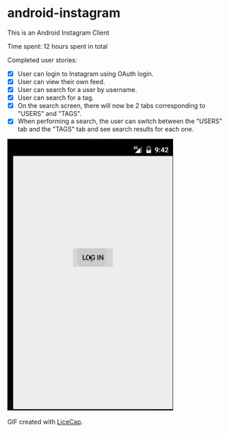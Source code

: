 # android-instagram

This is an Android Instagram Client

Time spent: 12 hours spent in total

Completed user stories:
* [x] User can login to Instagram using OAuth login.
* [x] User can view their own feed.
* [x] User can search for a user by username.
* [x] User can search for a tag.
* [x] On the search screen, there will now be 2 tabs corresponding to "USERS" and "TAGS".
* [x] When performing a search, the user can switch between the "USERS" tab and the "TAGS" tab and see search results for each one.

![Video Walkthrough](instagram_3.gif)

GIF created with [LiceCap](http://www.cockos.com/licecap/).

